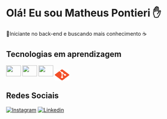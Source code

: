 # Olá! Eu sou Matheus Pontieri ✋
🚀Iniciante no back-end e buscando mais conhecimento ☕
<br>

## Tecnologias em aprendizagem
<div style="display: inline_block">

  <img src="https://cdn.jsdelivr.net/gh/devicons/devicon/icons/java/java-original-wordmark.svg" height="30" width="40"/>
  <img src="https://cdn.jsdelivr.net/gh/devicons/devicon/icons/mysql/mysql-original-wordmark.svg" height="30" width="40"/>
  <img src="https://cdn.jsdelivr.net/gh/devicons/devicon/icons/github/github-original-wordmark.svg" height="30" width="40"/>
  <img align="center" alt="git" src="https://raw.githubusercontent.com/devicons/devicon/1119b9f84c0290e0f0b38982099a2bd027a48bf1/icons/git/git-original.svg" height="30" width="40"/>
</div>

## Redes Sociais

[![Instagram](https://img.shields.io/badge/Instagram-E4405F?style=for-the-badge&logo=instagram&logoColor=white)](https://www.instagram.com/matheuspontieri/)
[![Linkedin](https://img.shields.io/badge/LinkedIn-0077B5?style=for-the-badge&logo=linkedin&logoColor=white)](https://www.linkedin.com/in/matheuspontieri/)
